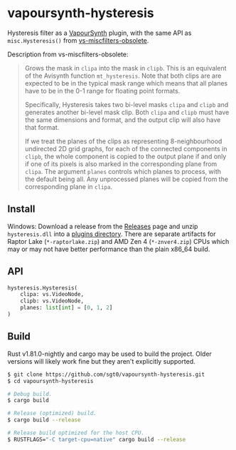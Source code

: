 # vapoursynth-hysteresis

Hysteresis filter as a [VapourSynth][] plugin, with the same API as
`misc.Hysteresis()` from [vs-miscfilters-obsolete][].

Description from vs-miscfilters-obsolete:

> Grows the mask in `clipa` into the mask in `clipb`. This is an equivalent of
> the Avisynth function `mt_hysteresis`. Note that both clips are are expected
> to be in the typical mask range which means that all planes have to be in the
> 0-1 range for floating point formats.
>
> Specifically, Hysteresis takes two bi-level masks `clipa` and `clipb` and
> generates another bi-level mask clip. Both `clipa` and `clipb` must have the
> same dimensions and format, and the output clip will also have that format.
>
> If we treat the planes of the clips as representing 8-neighbourhood undirected
> 2D grid graphs, for each of the connected components in `clipb`, the whole
> component is copied to the output plane if and only if one of its pixels is
> also marked in the corresponding plane from `clipa`. The argument `planes`
> controls which planes to process, with the default being all. Any unprocessed
> planes will be copied from the corresponding plane in `clipa`.

## Install

Windows: Download a release from the [Releases][] page and unzip
`hysteresis.dll` into a [plugins directory][plugin-autoloading]. There are
separate artifacts for Raptor Lake (`*-raptorlake.zip`) and AMD Zen 4
(`*-znver4.zip`) CPUs which may or may not have better performance than the
plain x86_64 build.

## API

```python
hysteresis.Hysteresis(
    clipa: vs.VideoNode,
    clipb: vs.VideoNode,
    planes: list[int] = [0, 1, 2]
)
```

## Build

Rust v1.81.0-nightly and cargo may be used to build the project. Older versions
will likely work fine but they aren't explicitly supported.

```bash
$ git clone https://github.com/sgt0/vapoursynth-hysteresis.git
$ cd vapoursynth-hysteresis

# Debug build.
$ cargo build

# Release (optimized) build.
$ cargo build --release

# Release build optimized for the host CPU.
$ RUSTFLAGS="-C target-cpu=native" cargo build --release
```

[VapourSynth]: https://www.vapoursynth.com
[vs-miscfilters-obsolete]: https://github.com/vapoursynth/vs-miscfilters-obsolete
[Releases]: https://github.com/sgt0/vapoursynth-hysteresis/releases
[plugin-autoloading]: https://www.vapoursynth.com/doc/installation.html#plugin-autoloading
